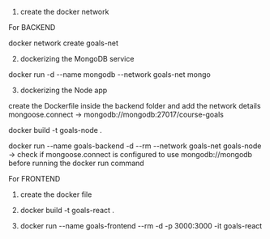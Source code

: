 1. create the docker network

For BACKEND

docker network create goals-net

2. dockerizing the MongoDB service

docker run -d --name mongodb --network goals-net mongo

3. dockerizing the Node app

create the Dockerfile inside the backend folder and add the network details mongoose.connect -> mongodb://mongodb:27017/course-goals

docker build -t goals-node .

 docker run --name goals-backend -d --rm --network goals-net goals-node -> check if mongoose.connect is configured to use mongodb://mongodb before running the docker run command


For FRONTEND

1. create the docker file

2. docker build -t goals-react .

3. docker run --name goals-frontend --rm -d -p 3000:3000 -it goals-react
